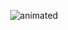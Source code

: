 
<p align="center">
  <img src="https://media.giphy.com/media/Z1mxhjeHMkCZkUvEw8/giphy.gif" alt="animated" />
</p>
